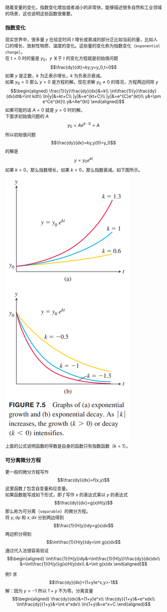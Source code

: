 随着变量的变化，指数变化增加或者减小的非常快，能够描述很多自然和工业领域的场景，这也说明这些函数很重要。

### 指数变化
现实世界中，很多量 $y$ 在给定时间 $t$ 增长或衰减的部分正比如当前的量，比如人口的增长、放射性物质、温度的变化。这些量的变化称为指数变化（`exponential change`）。  
在 $t=0$ 时的量是 $y_0$，$y$ 关于 $t$ 的变化方程就是初始值问题
$$\frac{dy}{dt}=ky;y=y_0,t=0$$
如果 $y$ 是正数，$k$ 为正表示增长，$k$ 为负表示衰减。  
如果 $y_0=0$ 那么 $y=0$ 是方程的解。现在求解 $y_0\neq 0$ 的情况，方程两边同除 $y$
$$\begin{aligned}
\frac{1}{y}\frac{dy}{dx}&=k\\
\int\frac{1}{y}\frac{dy}{dx}dt&=\int kdt\\
\ln|y|&=kt+C\\
|y|&=e^{kt+C}\\
|y|&=e^{C}e^{kt}\\
y&=\pm e^Ce^{kt}\\
y&=Ae^{kt}
\end{aligned}$$
如果可能的话 $A=0$ 就是 $y=0$ 时的解。  
下面求初始值问题的 $A$
$$y_0=Ae^{k\cdot 0}=A$$
所以初始值问题
$$\frac{dy}{dx}=ky,y(0)=y_0$$
的解是
$$y=y_0e^{kt}$$
如果 $k>0$，那么指数增长，如果 $k<0$，那么指数衰减。如下图所示。  
![](020.010.png)  
上面的公式说明函数的导数是自身的函数只有指数函数（$k=1$）。

### 可分离微分方程
更一般的微分方程写作
$$\frac{dy}{dx}=f(x,y)$$
这里函数 $f$ 包含自变量和应变量。  
如果函数能写成如下形式，即 $f$ 写作 $x$ 的表达式乘以 $y$ 的表达式
$$\frac{dy}{dx}=g(x)H(y)$$
那么称为可分离（`separable`）的微分方程。  
将 $y,dy$ 和 $x,dx$ 分到两边得到
$$\frac{1}{H(y)}dy=g(x)dx$$
两边积分得到
$$\int\frac{1}{H(y)}dy=\int g(x)dx$$
通过代入法很容易验证
$$\begin{aligned}
\int\frac{1}{H(y)}dy&=\int\frac{1}{H(y)}\frac{dy}{dx}dx\\
&=\int\frac{1}{H(y)}g(x)H(y)dx\\
&=\int g(x)dx
\end{aligned}$$

例1 求
$$\frac{dy}{dx}=(1+y)e^x,y>-1$$
解：因为 $y>-1$ 所以 $1+y$ 不为零。分离变量
$$\begin{aligned}
\frac{dy}{dx}&=(1+y)e^x\\
\frac{dy}{1+y}&=e^xdx\\
\int\frac{dy}{1+y}&=\int e^xdx\\
\ln(1+y)&=e^x+C
\end{aligned}$$
